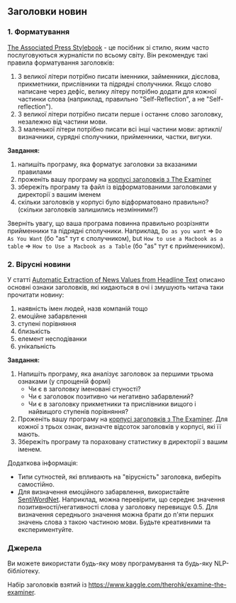 ## Заголовки новин

### 1. Форматування

[The Associated Press Stylebook](https://www.amazon.com/Associated-Press-Stylebook-2017-Briefing/dp/0465093043/) - це посібник зі стилю, яким часто послуговуються журналісти по всьому світу. Він рекомендує такі правила форматування заголовків:
1. З великої літери потрібно писати іменники, займенники, дієслова, прикметники, прислівники та підрядні сполучники. Якщо слово написане через дефіс, велику літеру потрібно додати для кожної частинки слова (наприклад, правильно "Self-Reflection", а не "Self-reflection").
2. З великої літери потрібно писати перше і останнє слово заголовку, незалежно від частини мови.
3. З маленької літери потрібно писати всі інші частини мови: артиклі/визначники, сурядні сполучники, прийменники, частки, вигуки.

**Завдання:**
1. напишіть програму, яка форматує заголовки за вказаними правилами
2. проженіть вашу програму на [корпусі заголовків з The Examiner](examiner-headlines.txt)
3. збережіть програму та файл із відформатованими заголовками у директорії з вашим іменем
4. скільки заголовків у корпусі було відформатовано правильно? (скільки заголовків залишились незмінними?)

Зверніть увагу, що ваша програма повинна правильно розрізняти прийменники та підрядні сполучники. Наприклад, `Do as you want` => `Do As You Want` (бо "as" тут є сполучником), but `How to use a Macbook as a table` => `How to Use a Macbook as a Table` (бо "as" тут є прийменником).

### 2. Вірусні новини

У статті [Automatic Extraction of News Values from Headline Text](http://www.aclweb.org/anthology/E17-4007) описано основні ознаки заголовків, які кидаються в очі і змушують читача таки прочитати новину:
1. наявність імен людей, назв компаній тощо
2. емоційне забарвлення
3. ступені порівняння
4. близькість
5. елемент несподіванки
6. унікальність

**Завдання:**
1. Напишіть програму, яка аналізує заголовок за першими трьома ознаками (у спрощеній формі)
   * Чи є в заголовку іменовані стуності?
   * Чи є заголовок позитивно чи негативно забарвлений?
   * Чи є в заголовку прикметники та прислівники вищого і найвищого ступенів порівняння?
2. Проженіть вашу програму на [корпусі заголовків з The Examiner](examiner-headlines.txt). Для кожної з трьох ознак, визначте відсоток заголовків у корпусі, які її мають.
3. Збережіть програму та пораховану статистику в директорії з вашим іменем.

Додаткова інформація:
- Типи сутностей, які впливають на "вірусність" заголовка, виберіть самостійно.
- Для визначення емоційного забарвлення, використайте [SentiWordNet](http://sentiwordnet.isti.cnr.it/). Наприклад, можна перевірити, що середнє значення позитивності/негативності слова у заголовку перевищує 0.5. Для визначення середнього значення можна брати до п'яти перших значень слова з такою частиною мови. Будьте креативними та експериментуйте.

### Джерела

Ви можете використати будь-яку мову програмування та будь-яку NLP-бібліотеку.

Набір заголовків взятий із https://www.kaggle.com/therohk/examine-the-examiner.
